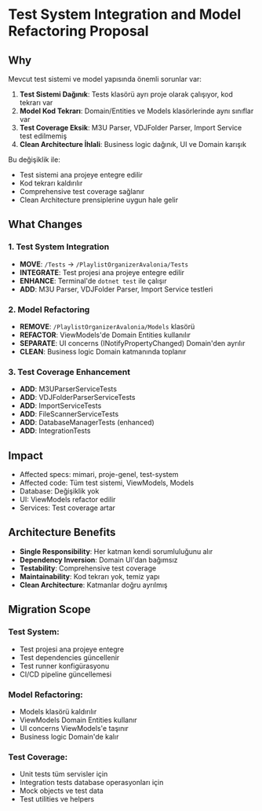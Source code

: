 # Test System Integration and Model Refactoring Proposal

## Why
Mevcut test sistemi ve model yapısında önemli sorunlar var:

1. **Test Sistemi Dağınık**: Tests klasörü ayrı proje olarak çalışıyor, kod tekrarı var
2. **Model Kod Tekrarı**: Domain/Entities ve Models klasörlerinde aynı sınıflar var
3. **Test Coverage Eksik**: M3U Parser, VDJFolder Parser, Import Service test edilmemiş
4. **Clean Architecture İhlali**: Business logic dağınık, UI ve Domain karışık

Bu değişiklik ile:
- Test sistemi ana projeye entegre edilir
- Kod tekrarı kaldırılır
- Comprehensive test coverage sağlanır
- Clean Architecture prensiplerine uygun hale gelir

## What Changes

### 1. Test System Integration
- **MOVE**: `/Tests` → `/PlaylistOrganizerAvalonia/Tests`
- **INTEGRATE**: Test projesi ana projeye entegre edilir
- **ENHANCE**: Terminal'de `dotnet test` ile çalışır
- **ADD**: M3U Parser, VDJFolder Parser, Import Service testleri

### 2. Model Refactoring
- **REMOVE**: `/PlaylistOrganizerAvalonia/Models` klasörü
- **REFACTOR**: ViewModels'de Domain Entities kullanılır
- **SEPARATE**: UI concerns (INotifyPropertyChanged) Domain'den ayrılır
- **CLEAN**: Business logic Domain katmanında toplanır

### 3. Test Coverage Enhancement
- **ADD**: M3UParserServiceTests
- **ADD**: VDJFolderParserServiceTests
- **ADD**: ImportServiceTests
- **ADD**: FileScannerServiceTests
- **ADD**: DatabaseManagerTests (enhanced)
- **ADD**: IntegrationTests

## Impact
- Affected specs: mimari, proje-genel, test-system
- Affected code: Tüm test sistemi, ViewModels, Models
- Database: Değişiklik yok
- UI: ViewModels refactor edilir
- Services: Test coverage artar

## Architecture Benefits
- **Single Responsibility**: Her katman kendi sorumluluğunu alır
- **Dependency Inversion**: Domain UI'dan bağımsız
- **Testability**: Comprehensive test coverage
- **Maintainability**: Kod tekrarı yok, temiz yapı
- **Clean Architecture**: Katmanlar doğru ayrılmış

## Migration Scope

### Test System:
- Test projesi ana projeye entegre
- Test dependencies güncellenir
- Test runner konfigürasyonu
- CI/CD pipeline güncellemesi

### Model Refactoring:
- Models klasörü kaldırılır
- ViewModels Domain Entities kullanır
- UI concerns ViewModels'e taşınır
- Business logic Domain'de kalır

### Test Coverage:
- Unit tests tüm servisler için
- Integration tests database operasyonları için
- Mock objects ve test data
- Test utilities ve helpers
